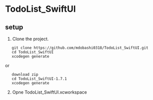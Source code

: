 # TodoList_SwiftUI


## setup
1. Clone the project.
```
   git clone https://github.com/mdobashi0318/TodoList_SwiftUI.git
   cd TodoList_SwiftUI
   xcodegen generate
```
or 
```
   download zip
   cd TodoList_SwiftUI-1.7.1
   xcodegen generate
```
2. Opne TodoList_SwiftUI.xcworkspace


   
